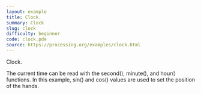 ```yaml
---
layout: example
title: Clock.
summary: Clock
slug: clock
difficulty: beginner
code: clock.pde
source: https://processing.org/examples/clock.html
---
```


Clock. 

 The current time can be read with the second(), minute(), and hour() functions. In this example, sin() and cos() values are used to set the position of the hands.
